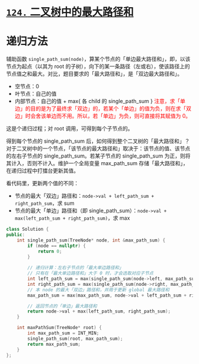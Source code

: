 # [`124.` 二叉树中的最大路径和](https://leetcode.cn/problems/binary-tree-maximum-path-sum)

# 递归方法

辅助函数 `single_path_sum(node)`，算某个节点的「单边最大路径和」，即，以该节点为起点（以其为 root 的子树），向下的某一条路径（左或右），使该路径上的节点值之和最大。对比，题目要求的「最大路径和」，是「双边最大路径和」。
- 空节点：0
- 叶节点：自己的值
- 内部节点：自己的值 + max{ 各 child 的 single_path_sum } <font color=red>注意，求「单边」的目的是为了最终求「双边」的，若某个「单边」的值为负，则在求「双边」时会舍该单边而不用。所以，若「单边」为负，则可直接将其赋值为 0。</font>

这是个递归过程；对 root 调用，可得到每个子节点的。

得到每个节点的 single_path_sum 后，如何得到整个二叉树的「最大路径和」？对于二叉树中的一个节点，「该节点的最大路径和」取决于：该节点的值、该节点的左右子节点的 single_path_sum。若某子节点的 single_path_sum 为正，则将其计入，否则不计入。维护一个全局变量 max_path_sum 存储「最大路径和」，在递归过程中打擂台更新其值。

看代码里，更新两个值的不同：
- 节点的最大「双边」路径和：`node->val + left_path_sum + right_path_sum`，求 sum
- 节点的最大「单边」路径和（即 single_path_sum）：`node->val + max(left_path_sum + right_path_sum)`，求 max

```cpp
class Solution {
public:
    int single_path_sum(TreeNode* node, int &max_path_sum) {
        if (node == nullptr) {
            return 0;
        }
        
        // 递归计算：左右子节点的「最大单边路径和」
        // 只有在「最大单边路径和」大于 0 时，才会选取对应子节点
        int left_path_sum = max(single_path_sum(node->left, max_path_sum), 0);
        int right_path_sum = max(single_path_sum(node->right, max_path_sum), 0);
        // 本 node 的最大「双边」路径和，并用于更新 global 最大路径和
        max_path_sum = max(max_path_sum, node->val + left_path_sum + right_path_sum);

        // 返回节点的「单边」最大路径和
        return node->val + max(left_path_sum, right_path_sum);
    }

    int maxPathSum(TreeNode* root) {
        int max_path_sum = INT_MIN;
        single_path_sum(root, max_path_sum);
        return max_path_sum;
    }
};
```
